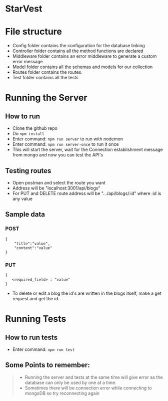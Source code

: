 # StarVest

# File structure
- Config folder contains the configuration for the database linking
- Controller folder contains all the method functions are declared
- Middleware folder contains an error middleware to generate a custom error message
- Model folder contains all the schemas and models for our collection
- Routes folder contains the routes.
- Test folder contains all the tests

# Running the Server
## How to run
- Clone the github repo
- Do ```npm install```
- Enter command: ```npm run server``` to run with nodemon
- Enter command: ```npm run server-once``` to run it once
- This will start the server, wait for the Connection establishment message from mongo and now you can test the API's

## Testing routes
- Open postman and select the route you want
- Address will be "localhost:3001/api/blogs"
- For PUT and DELETE route address will be ".../api/blogs/:id" where :id is any value

## Sample data
### POST
```
{
    "title":"value",
    "content":"value"
}
```

### PUT
```
{
   <required_field> : "value"
}
```

- To delete or edit a blog the id's are written in the blogs itself, make a get request and get the id. 

# Running Tests
## How to run tests
- Enter command: ```npm run test```


## Some Points to remember:
> - Running the server and tests at the same time will give error as the database can only be used by one at a time.
> - Sometimes there will be connection error while connecting to mongoDB so try reconnecting again